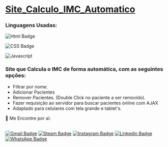 # <a href="https://matheussan99.github.io/Site_Calculo_IMC_Automatico/">Site_Calculo_IMC_Automatico<a/>
  
### Linguagens Usadas:  
  
![Html Badge](https://img.shields.io/badge/HTML-239120?style=for-the-badge&logo=html5&logoColor=white)
  
![CSS Badge](https://img.shields.io/badge/CSS-239120?&style=for-the-badge&logo=css3&logoColor=white)

![Javascript](https://img.shields.io/badge/JavaScript-F7DF1E?style=for-the-badge&logo=javascript&logoColor=black)

  
 ### Site que Calcula o IMC de forma automática, com as seguintes opções:
 
  - Filtrar por nome. 
  - Adicionar Pacientes
  - Remover Pacientes. (Double Click no paciente a ser removido). 
  - Fazer requisição ao servidor para buscar pacientes online com AJAX 
  - Adaptado para celulares com tela grande e tablet's.
  
 💬 Me Encontre por aí: <br/><br/>

 [![Gmail Badge](https://img.shields.io/badge/Gmail-D14836?style=for-the-badge&logo=gmail&logoColor=white)](mailto:99matheussan@gmail.com.br)
 [![Steam Badge](https://img.shields.io/badge/Steam-000000?style=for-the-badge&logo=steam&logoColor=white)](https://steamcommunity.com/id/Matheus_San/)
 [![Instagram Badge](https://img.shields.io/badge/Instagram-E4405F?style=for-the-badge&logo=instagram&logoColor=white)](https://www.instagram.com/matheussan_99/)
 [![Linkedin Badge](https://img.shields.io/badge/LinkedIn-0077B5?style=for-the-badge&logo=linkedin&logoColor=white)](https://www.linkedin.com/in/matheussan/)  
 [![WhatsApp Badge](https://img.shields.io/badge/WhatsApp-25D366?style=for-the-badge&logo=whatsapp&logoColor=white)](https://wa.me/+5511959216443)  
